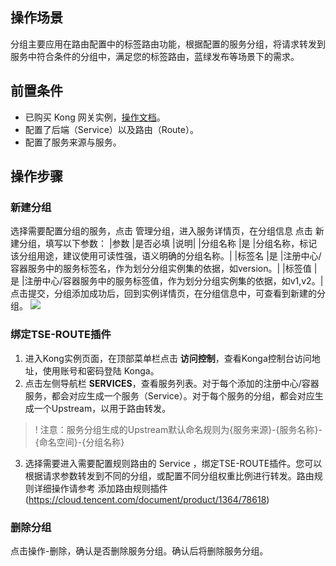 ## 操作场景
分组主要应用在路由配置中的标签路由功能，根据配置的服务分组，将请求转发到服务中符合条件的分组中，满足您的标签路由，蓝绿发布等场景下的需求。

## 前置条件
- 已购买 Kong 网关实例，[操作文档](https://cloud.tencent.com/document/product/1364/72495)。
- 配置了后端（Service）以及路由（Route）。
- 配置了服务来源与服务。

## 操作步骤
### 新建分组
选择需要配置分组的服务，点击 管理分组，进入服务详情页，在分组信息 点击 新建分组，填写以下参数：
|参数	|是否必填	|说明|
|分组名称	|是	|分组名称，标记该分组用途，建议使用可读性强，语义明确的分组名称。|
|标签名	|是	|注册中心/容器服务中的服务标签名，作为划分分组实例集的依据，如version。|
|标签值	|是	|注册中心/容器服务中的服务标签值，作为划分分组实例集的依据，如v1,v2。|
点击提交，分组添加成功后，回到实例详情页，在分组信息中，可查看到新建的分组。
<img src="https://qcloudimg.tencent-cloud.cn/raw/b14499de1a6868f86d4eaa285a9c90ad.jpg">

### 绑定TSE-ROUTE插件
1. 进入Kong实例页面，在顶部菜单栏点击 **访问控制**，查看Konga控制台访问地址，使用账号和密码登陆 Konga。
2. 点击左侧导航栏 **SERVICES**，查看服务列表。对于每个添加的注册中心/容器服务，都会对应生成一个服务（Service）。对于每个服务的分组，都会对应生成一个Upstream，以用于路由转发。
>! 注意：服务分组生成的Upstream默认命名规则为{服务来源}-{服务名称}-{命名空间}-{分组名称}
3. 选择需要进入需要配置规则路由的 Service ，绑定TSE-ROUTE插件。您可以根据请求参数转发到不同的分组，或配置不同分组权重比例进行转发。路由规则详细操作请参考 添加路由规则插件(https://cloud.tencent.com/document/product/1364/78618)

### 删除分组
点击操作-删除，确认是否删除服务分组。确认后将删除服务分组。

